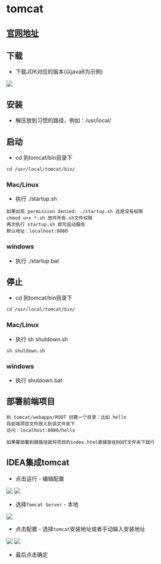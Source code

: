# tomcat

## [官网地址](https://tomcat.apache.org/)

## 下载
- 下载JDK对应的版本(以java8为示例)

<img src="/images/tomcat-download.png"/>

## 安装
- 解压放到习惯的路径，例如：/usr/local/ 

## 启动
- cd 到tomcat/bin目录下
```
cd /usr/local/tomcat/bin/
```
### Mac/Linux
- 执行 ./startup.sh
```
如果出现 permission denied: ./startup.sh 这是没有权限
chmod u+x *.sh 放开所有.sh文件权限
再次执行 startup.sh 即可启动服务
默认地址：localhost:8080
```
### windows
- 执行 ./startup.bat

## 停止
- cd 到tomcat/bin目录下
```
cd /usr/local/tomcat/bin/
```
### Mac/Linux
- 执行 sh shutdown.sh
```
sh shutdown.sh
```
### windows
- 执行 shutdown.bat

## 部署前端项目
```
到 tomcat/webapps/ROOT 创建一个目录：比如 hello
将前端项目文件放入到该文件夹下
访问：localhost:8080/hello

如果要部署到跟路径就将项目的index.html直接放在ROOT文件夹下就行
```

## IDEA集成tomcat
- 点击运行 - 编辑配置

<img src="/tomcat/tomcat1.png"/>

<img src="/tomcat/tomcat2.png"/>

- 选择`Tomcat Server` - 本地

<img src="/tomcat/tomcat3.png"/>

- 点击配置 - 选择`tomcat`安装地址或者手动输入安装地址

<img src="/tomcat/tomcat4.png"/>
<img src="/tomcat/tomcat5.png"/>

- 最后点击确定